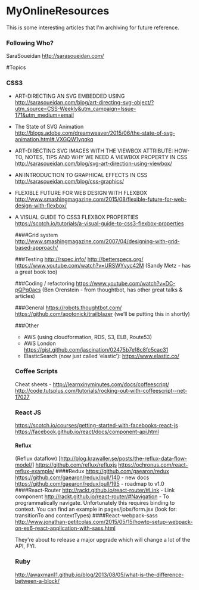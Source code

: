 # MyOnlineResources

This is some interesting articles that I'm archiving for future reference.

### Following Who?
SaraSoueidan http://sarasoueidan.com/

#Topics

### CSS3
  - ART-DIRECTING AN SVG EMBEDDED USING <OBJECT>
  http://sarasoueidan.com/blog/art-directing-svg-object/?utm_source=CSS-Weekly&utm_campaign=Issue-171&utm_medium=email
  
  - The State of SVG Animation
  http://blogs.adobe.com/dreamweaver/2015/06/the-state-of-svg-animation.html#.VXGQW1yqqkq
  
  - ART-DIRECTING SVG IMAGES WITH THE VIEWBOX ATTRIBUTE: HOW-TO, NOTES, TIPS AND WHY WE NEED A VIEWBOX PROPERTY IN CSS
  http://sarasoueidan.com/blog/svg-art-direction-using-viewbox/
  
  - AN INTRODUCTION TO GRAPHICAL EFFECTS IN CSS
  http://sarasoueidan.com/blog/css-graphics/

  - FLEXIBLE FUTURE FOR WEB DESIGN WITH FLEXBOX
  http://www.smashingmagazine.com/2015/08/flexible-future-for-web-design-with-flexbox/

  - A VISUAL GUIDE TO CSS3 FLEXBOX PROPERTIES
  https://scotch.io/tutorials/a-visual-guide-to-css3-flexbox-properties

####Grid system
http://www.smashingmagazine.com/2007/04/designing-with-grid-based-approach/

###Testing
http://rspec.info/
http://betterspecs.org/
https://www.youtube.com/watch?v=URSWYvyc42M (Sandy Metz - has a great book too)

###Coding / refactoring
https://www.youtube.com/watch?v=DC-pQPq0acs (Ben Orenstein - from thoughtbot, has other great talks & articles)

###General
https://robots.thoughtbot.com/
https://github.com/apotonick/trailblazer (we’ll be putting this in shortly)

###Other
- AWS (using cloudformation, RDS, S3, ELB, Route53)
- AWS London https://gist.github.com/jascination/02475b7e18c8fc5cac31
- ElasticSearch (now just called ‘elastic’): https://www.elastic.co/

### Coffee Scripts
Cheat sheets - http://learnxinyminutes.com/docs/coffeescript/
http://code.tutsplus.com/tutorials/rocking-out-with-coffeescript--net-17027

### React JS
https://scotch.io/courses/getting-started-with-facebooks-react-js
https://facebook.github.io/react/docs/component-api.html
#### Reflux
(Reflux dataflow) [http://blog.krawaller.se/posts/the-reflux-data-flow-model/]
https://github.com/reflux/refluxjs
https://ochronus.com/react-reflux-example/
####Redux
https://github.com/gaearon/redux
https://github.com/gaearon/redux/pull/140 - new docs
https://github.com/gaearon/redux/pull/195 - roadmap to v1.0
####React-Router
http://rackt.github.io/react-router/#Link - Link component
http://rackt.github.io/react-router/#Navigation - To programmatically navigate. Unfortunately this requires binding to context. You can find an example in pages/jobs/form.jsx (look for: transitionTo and contextTypes)
####React-webpack-sass
http://www.jonathan-petitcolas.com/2015/05/15/howto-setup-webpack-on-es6-react-application-with-sass.html

They're about to release a major upgrade which will change a lot of the API, FYI.

### Ruby
http://awaxman11.github.io/blog/2013/08/05/what-is-the-difference-between-a-block/
